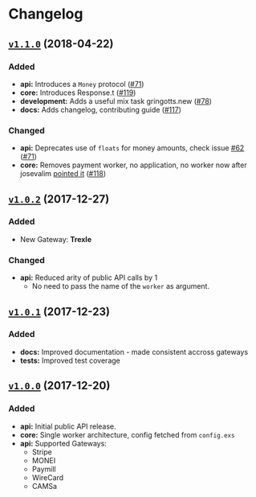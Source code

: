 # Changelog

## [`v1.1.0`][tag-1_1_0] (2018-04-22)

### Added

* **api:** Introduces a `Money` protocol ([#71][pr#71])
* **core:** Introduces Response.t ([#119][pr#91])
* **development:** Adds a useful mix task gringotts.new ([#78][pr#78]) 
* **docs:** Adds changelog, contributing guide ([#117][pr#117])

### Changed

* **api:** Deprecates use of `floats` for money amounts, check issue [#62][iss#62] ([#71][pr#71])
* **core:** Removes payment worker, no application, no worker now after josevalim [pointed it][jose-feedback] ([#118][pr#118]) 

[iss#62]: https://github.com/aviabird/gringotts/issues/62
[pr#71]: https://github.com/aviabird/gringotts/pulls/71
[pr#118]: https://github.com/aviabird/gringotts/pulls/118
[pr#91]: https://github.com/aviabird/gringotts/pulls/91
[pr#117]: https://github.com/aviabird/gringotts/pulls/117
[pr#78]:https://github.com/aviabird/gringotts/pulls/78
[pr#86]:https://github.com/aviabird/gringotts/pulls/86
[jose-feedback]:https://elixirforum.com/t/gringotts-a-complete-payment-library-for-elixir-and-phoenix-framework/11054/41


## [`v1.0.2`][tag-1_0_2] (2017-12-27)

### Added

* New Gateway: **Trexle**

### Changed

* **api:** Reduced arity of public API calls by 1
  - No need to pass the name of the `worker` as argument.

## [`v1.0.1`][tag-1_0_1] (2017-12-23)

### Added

* **docs:** Improved documentation - made consistent accross gateways
* **tests:** Improved test coverage

## [`v1.0.0`][tag-1_0_0] (2017-12-20)

### Added

* **api:** Initial public API release.
* **core:** Single worker architecture, config fetched from `config.exs`
* **api:** Supported Gateways:
  - Stripe
  - MONEI
  - Paymill
  - WireCard
  - CAMSa

[tag-1_1_0]: https://github.com/aviabird/gringotts/compare/1.1.0...1.0.2
[tag-1_0_2]: https://github.com/aviabird/gringotts/compare/1.0.2...1.0.1
[tag-1_0_1]: https://github.com/aviabird/gringotts/compare/1.0.1...1.0.0
[tag-1_0_0]: https://github.com/aviabird/gringotts/releases/tag/v1.0.0
